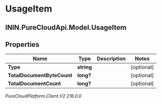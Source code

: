 # UsageItem

## ININ.PureCloudApi.Model.UsageItem

## Properties

|Name | Type | Description | Notes|
|------------ | ------------- | ------------- | -------------|
| **Type** | **string** |  | [optional] |
| **TotalDocumentByteCount** | **long?** |  | [optional] |
| **TotalDocumentCount** | **long?** |  | [optional] |



_PureCloudPlatform.Client.V2 216.0.0_

